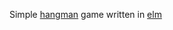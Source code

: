 Simple [hangman](https://en.wikipedia.org/wiki/Hangman_%28game%29) game written in [elm](http://elm-lang.org)
